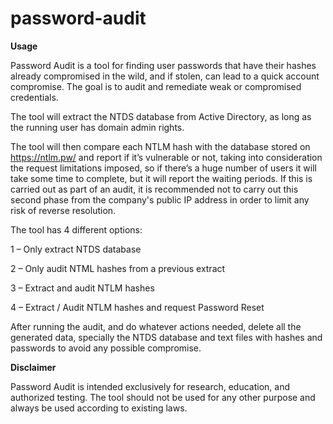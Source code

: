 # password-audit

**Usage**

Password Audit is a tool for finding user passwords that have their hashes already compromised in the wild, and if stolen, can lead to a quick account compromise. The goal is to audit and remediate weak or compromised credentials.

The tool will extract the NTDS database from Active Directory, as long as the running user has domain admin rights.

The tool will then compare each NTLM hash with the database stored on https://ntlm.pw/ and report if it’s vulnerable or not, taking into consideration the request limitations imposed, so if there’s a huge number of users it will take some time to complete, but it will report the waiting periods.
If this is carried out as part of an audit, it is recommended not to carry out this second phase from the company's public IP address in order to limit any risk of reverse resolution.

The tool has 4 different options:

1 – Only extract NTDS database

2 – Only audit NTML hashes from a previous extract

3 – Extract and audit NTLM hashes

4 – Extract / Audit NTLM hashes and request Password Reset

After running the audit, and do whatever actions needed, delete all the generated data, specially the NTDS database and text files with hashes and passwords to avoid any possible compromise.

 
**Disclaimer**

Password Audit is intended exclusively for research, education, and authorized testing. The tool should not be used for any other purpose and always be used according to existing laws.

